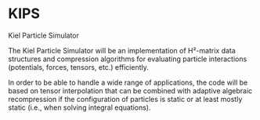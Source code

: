 # KIPS
Kiel Particle Simulator

The Kiel Particle Simulator will be an implementation of
H²-matrix data structures and compression algorithms for evaluating
particle interactions (potentials, forces, tensors, etc.) efficiently.

In order to be able to handle a wide range of applications, the code
will be based on tensor interpolation that can be combined with adaptive
algebraic recompression if the configuration of particles is static or
at least mostly static (i.e., when solving integral equations).
